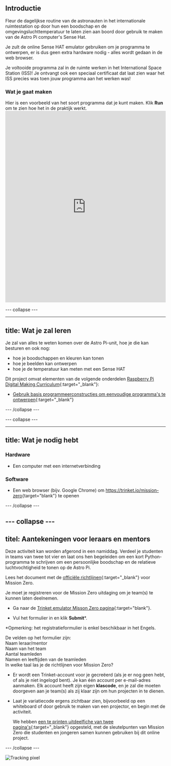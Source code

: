 ## Introductie

Fleur de dagelijkse routine van de astronauten in het internationale ruimtestation op door hun een boodschap en de omgevingsluchttemperatuur te laten zien aan boord door gebruik te maken van de Astro Pi computer's Sense Hat.

Je zult de online Sense HAT emulator gebruiken om je programma te ontwerpen, er is dus geen extra hardware nodig - alles wordt gedaan in de web browser.

Je voltooide programma zal in de ruimte werken in het International Space Station (ISS)! Je ontvangt ook een speciaal certificaat dat laat zien waar het ISS precies was toen jouw programma aan het werken was!

### Wat je gaat maken

Hier is een voorbeeld van het soort programma dat je kunt maken. Klik **Run** om te zien hoe het in de praktijk werkt. <iframe src="https://trinket.io/embed/python/b92d76c0f3?outputOnly=true&runOption=run&start=result" width="100%" height="600" frameborder="0" marginwidth="0" marginheight="0" allowfullscreen mark="crwd-mark"></iframe> 

\--- collapse \---

* * *

## title: Wat je zal leren

Je zal van alles te weten komen over de Astro Pi-unit, hoe je die kan besturen en ook nog:

+ hoe je boodschappen en kleuren kan tonen
+ hoe je beelden kan ontwerpen
+ hoe je de temperatuur kan meten met een Sense HAT

Dit project omvat elementen van de volgende onderdelen [Raspberry Pi Digital Making Curriculum](http://rpf.io/curriculum){:target="_blank"}:

+ [Gebruik basis programmeerconstructies om eenvoudige programma's te ontwerpen](https://curriculum.raspberrypi.org/programming/creator/){:target="_blank"}

\--- /collapse \---

\--- collapse \---

* * *

## title: Wat je nodig hebt

### Hardware

+ Een computer met een internetverbinding

### Software

+ Een web browser (bijv. Google Chrome) om <https://trinket.io/mission-zero>{target="blank"} te openen

\--- /collapse \---

## \--- collapse \---

## titel: Aantekeningen voor leraars en mentors

Deze activiteit kan worden afgerond in een namiddag. Verdeel je studenten in teams van twee tot vier en laat ons hen begeleiden om een kort Python-programma te schrijven om een persoonlijke boodschap en de relatieve luchtvochtigheid te tonen op de Astro Pi.

Lees het document met de [officiële richtlijnen](https://astro-pi.org/wp-content/uploads/2018/09/Astro_Pi_Mission_Zero_Guidelines_2018_19_V12_pages.pdf){:target="_blank"} voor Mission Zero.

Je moet je registreren voor de Mission Zero uitdaging om je team(s) te kunnen laten deelnemen.

+ Ga naar de [Trinket emulator Misson Zero pagina](https://trinket.io/mission-zero){:target="blank"}.

+ Vul het formulier in en klik **Submit**\*.

\*Opmerking: het registratieformulier is enkel beschikbaar in het Engels.

De velden op het formulier zijn:  
Naam leraar/mentor  
Naam van het team  
Aantal teamleden  
Namen en leeftijden van de teamleden  
In welke taal las je de richtlijnen voor Mission Zero?

+ Er wordt een Trinket-account voor je gecreëerd (als je er nog geen hebt, of als je niet ingelogd bent). Je kan één account per e-mail-adres aanmaken. Elk account heeft zijn eigen **klascode**, en je zal die moeten doorgeven aan je team(s) als zij klaar zijn om hun projecten in te dienen.

+ Laat je variatiecode ergens zichtbaar zien, bijvoorbeeld op een whiteboard of door gebruik te maken van een projector, en begin met de activiteit.
    
    We hebben [een te printen uitdeelfiche van twee pagina's](https://astro-pi.org/astro_pi_mission_zero_project_print_out_v10_print/){:target="_blank"} opgesteld, met de sleutelpunten van Mission Zero die studenten en jongeren samen kunnen gebruiken bij dit online project.

\--- /collapse \---

![Tracking pixel](https://code.org/api/hour/begin_raspberrypi_astropi.png)